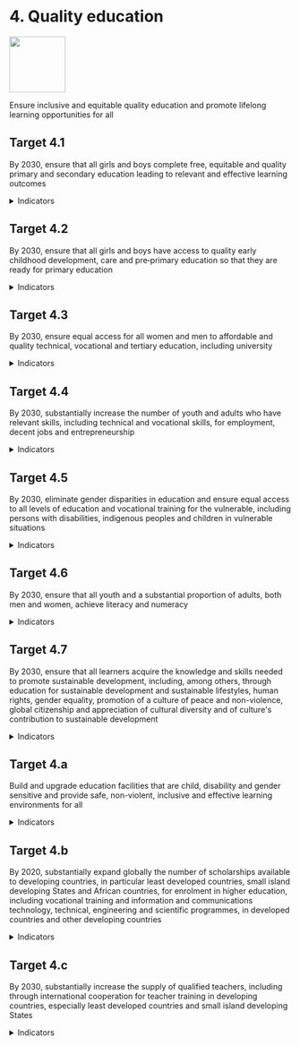 # 4. Quality education

<img src=https://theo-armour.github.io/sdg-2021/images/sdg-icons/E_SDG_Icons-04.jpg width=100 >

Ensure inclusive and equitable quality education and promote lifelong learning opportunities for all

## Target 4.1

By 2030, ensure that all girls and boys complete free, equitable and quality primary and secondary education leading to relevant and effective learning outcomes

<details>
<summary>Indicators</summary>

4.1.1 Proportion of children and young people (a) in grades 2/3; (b) at the end of primary; and (c) at the end of lower secondary achieving at least a minimum proficiency level in (i) reading and (ii) mathematics, by sex C040101

4.1.2 Completion rate (primary education, lower secondary education, upper secondary education) C040102
</details>

## Target 4.2

By 2030, ensure that all girls and boys have access to quality early childhood development, care and pre‑primary education so that they are ready for primary education

<details>
<summary>Indicators</summary>

4.2.1 Proportion of children aged 24–59 months who are developmentally on track in health, learning and psychosocial well-being, by sex [n 5] C040201

4.2.2 Participation rate in organized learning (one year before the official primary entry age), by sex C040202
</details>

## Target 4.3

By 2030, ensure equal access for all women and men to affordable and quality technical, vocational and tertiary education, including university

<details>
<summary>Indicators</summary>

4.3.1 Participation rate of youth and adults in formal and non-formal education and training in the previous 12 months, by sex C040301
</details>

## Target 4.4

By 2030, substantially increase the number of youth and adults who have relevant skills, including technical and vocational skills, for employment, decent jobs and entrepreneurship

<details>
<summary>Indicators</summary>

4.4.1 Proportion of youth and adults with information and communications technology (ICT) skills, by type of skill C040401
</details>

## Target 4.5

By 2030, eliminate gender disparities in education and ensure equal access to all levels of education and vocational training for the vulnerable, including persons with disabilities, indigenous peoples and children in vulnerable situations

<details>
<summary>Indicators</summary>

4.5.1 Parity indices (female/male, rural/urban, bottom/top wealth quintile and others such as disability status, indigenous peoples and conflict-affected, as data become available) for all education indicators on this list that can be disaggregated C040501
</details>

## Target 4.6

By 2030, ensure that all youth and a substantial proportion of adults, both men and women, achieve literacy and numeracy

<details>
<summary>Indicators</summary>

4.6.1 Proportion of population in a given age group achieving at least a fixed level of proficiency in functional (a) literacy and (b) numeracy skills, by sex C040601
</details>

## Target 4.7

By 2030, ensure that all learners acquire the knowledge and skills needed to promote sustainable development, including, among others, through education for sustainable development and sustainable lifestyles, human rights, gender equality, promotion of a culture of peace and non-violence, global citizenship and appreciation of cultural diversity and of culture's contribution to sustainable development

<details>
<summary>Indicators</summary>

4.7.1 Extent to which (i) global citizenship education and (ii) education for sustainable development are mainstreamed in (a) national education policies; (b) curricula; (c) teacher education; and (d) student assessment C200306
</details>

## Target 4.a

Build and upgrade education facilities that are child, disability and gender sensitive and provide safe, non-violent, inclusive and effective learning environments for all

<details>
<summary>Indicators</summary>

4.a.1 Proportion of schools offering basic services, by type of service C040a01
</details>

## Target 4.b

By 2020, substantially expand globally the number of scholarships available to developing countries, in particular least developed countries, small island developing States and African countries, for enrolment in higher education, including vocational training and information and communications technology, technical, engineering and scientific programmes, in developed countries and other developing countries

<details>
<summary>Indicators</summary>

4.b.1 Volume of official development assistance flows for scholarships by sector and type of study C040b01
</details>

## Target 4.c

By 2030, substantially increase the supply of qualified teachers, including through international cooperation for teacher training in developing countries, especially least developed countries and small island developing States

<details>
<summary>Indicators</summary>

4.c.1 Proportion of teachers with the minimum required qualifications, by education level[n 6] C040c01

***
<center title="Hello! Click me to go up to the top" ><a class=aDingbat href=javascript:window.scrollTo(0,0);> ❦ </a></center>
